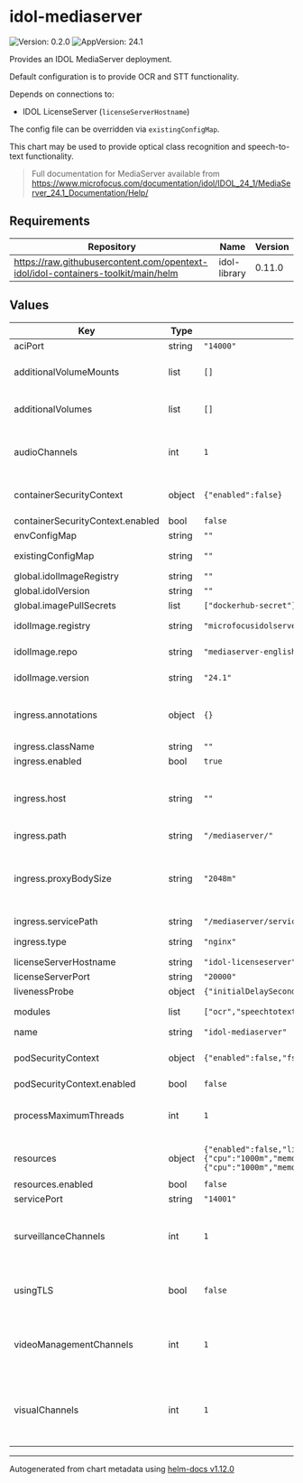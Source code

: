 # idol-mediaserver

![Version: 0.2.0](https://img.shields.io/badge/Version-0.2.0-informational?style=flat-square) ![AppVersion: 24.1](https://img.shields.io/badge/AppVersion-24.1-informational?style=flat-square)

Provides an IDOL MediaServer deployment.

Default configuration is to provide OCR and STT functionality.

Depends on connections to:

- IDOL LicenseServer (`licenseServerHostname`)

The config file can be overridden via `existingConfigMap`.

This chart may be used to provide optical class recognition and speech-to-text functionality.

> Full documentation for MediaServer available from https://www.microfocus.com/documentation/idol/IDOL_24_1/MediaServer_24.1_Documentation/Help/

## Requirements

| Repository | Name | Version |
|------------|------|---------|
| https://raw.githubusercontent.com/opentext-idol/idol-containers-toolkit/main/helm | idol-library | 0.11.0 |

## Values

| Key | Type | Default | Description |
|-----|------|---------|-------------|
| aciPort | string | `"14000"` | port service will serve ACI connections on |
| additionalVolumeMounts | list | `[]` | Additional PodSpec VolumeMount (see https://kubernetes.io/docs/reference/kubernetes-api/workload-resources/pod-v1/#volumes-1) |
| additionalVolumes | list | `[]` | Additional PodSpec Volume (see https://kubernetes.io/docs/reference/kubernetes-api/workload-resources/pod-v1/#volumes) |
| audioChannels | int | `1` | Allocate one channel for each concurrent process action that includes audio processing Audio channels are used for each of the following processes:   Audio categorization   Audio matching   Language identification   Speaker identification   Speech-to-text   All video management features |
| containerSecurityContext | object | `{"enabled":false}` | Optional SecurityContext for container (see https://kubernetes.io/docs/reference/generated/kubernetes-api/v1.29/#securitycontext-v1-core) |
| containerSecurityContext.enabled | bool | `false` | enable SecurityContext for container. Setting to false omits. |
| envConfigMap | string | `""` | Optional configMap name holding extra environnment variables for container |
| existingConfigMap | string | `""` | if specified, mounted at /etc/config/idol and expected to provide mediaserver.cfg |
| global.idolImageRegistry | string | `""` | Global override value for idolImage.registry |
| global.idolVersion | string | `""` | Global override value for idolImage.version |
| global.imagePullSecrets | list | `["dockerhub-secret"]` | Global secrets used to pull container images |
| idolImage.registry | string | `"microfocusidolserver"` | used to construct container image name: {idolImage.registry}/{idolImage.repo}:{idolImage.version} |
| idolImage.repo | string | `"mediaserver-english"` | used to construct container image name: {idolImage.registry}/{idolImage.repo}:{idolImage.version} |
| idolImage.version | string | `"24.1"` | used to construct container image name: {idolImage.registry}/{idolImage.repo}:{idolImage.version} |
| ingress.annotations | object | `{}` | Ingress controller specific annotations Some annotations are added automatically based on ingress.type and other values, but can  be overriden/augmented here e.g. https://kubernetes.github.io/ingress-nginx/user-guide/nginx-configuration/annotations |
| ingress.className | string | `""` | Optional parameter to override the default ingress class |
| ingress.enabled | bool | `true` | Create ingress resource |
| ingress.host | string | `""` | Optional host (see https://kubernetes.io/docs/concepts/services-networking/ingress/#ingress-rules). For an OpenShift environment this is required (see https://docs.openshift.com/container-platform/4.11/networking/routes/route-configuration.html#nw-ingress-creating-a-route-via-an-ingress_route-configuration) |
| ingress.path | string | `"/mediaserver/"` | Ingress controller path for ACI connections. |
| ingress.proxyBodySize | string | `"2048m"` | Maximum allowed size of the client request body, defining the maximum size of requests that can be made to IDOL components within the installation, e.g. the amount of data sent in DREADDDATA index commands. The value should be an nginx "size" value. See http://nginx.org/en/docs/http/ngx_http_core_module.html#client_max_body_size for the documentation of the corresponding nginx configuration parameter. |
| ingress.servicePath | string | `"/mediaserver/service/"` | Ingress controller path for service connections. |
| ingress.type | string | `"nginx"` | Ingress controller type to setup for. Valid values are nginx or haproxy (used by OpenShift) |
| licenseServerHostname | string | `"idol-licenseserver"` | the hostname of the IDOL LicenseServer (or abstraction) |
| licenseServerPort | string | `"20000"` | the ACI port of the IDOL LicenseServer (or abstraction) |
| livenessProbe | object | `{"initialDelaySeconds":30}` | container livenessProbe settings |
| modules | list | `["ocr","speechtotext"]` | Which modules to enable Enable only the modules you want to use, to reduce memory usage and improve startup speed |
| name | string | `"idol-mediaserver"` | used to name deployment, service, ingress |
| podSecurityContext | object | `{"enabled":false,"fsGroup":0,"runAsGroup":0,"runAsUser":1000}` | Optional PodSecurityContext (see https://kubernetes.io/docs/reference/generated/kubernetes-api/v1.29/#podsecuritycontext-v1-core) |
| podSecurityContext.enabled | bool | `false` | enable PodSecurityContext. Setting to false omits. |
| processMaximumThreads | int | `1` | The maximum number of Process actions that can be run simultaneously Increase this value to match available Channels, if you increase the Channels values See MediaServer documentation for more information about Process actions |
| resources | object | `{"enabled":false,"limits":{"cpu":"1000m","memory":"1Gi"},"requests":{"cpu":"1000m","memory":"1Gi"}}` | Optional resources for container (see https://kubernetes.io/docs/concepts/configuration/manage-resources-containers) |
| resources.enabled | bool | `false` | enable resources for container. Setting to false omits. |
| servicePort | string | `"14001"` | port service will serve service connections on |
| surveillanceChannels | int | `1` | Allocate one channel for each analysis task, multiplied by the number of concurrent process actions Surveillance channels are used for each of the following processes:  Face detection  Number plate recognition (ANPR)  Object class recognition (but only with certain pre-trained recognizers).  Scene analysis  Text detection  All video management features |
| usingTLS | bool | `false` | whether aci/service/index ports are configured to use TLS (https). If configuring for TLS, then consider setting IDOL_SSL_COMPONENT_CERT_PATH and IDOL_SSL_COMPONENT_KEY_PATH in envConfigMap to provide required TLS certificates |
| videoManagementChannels | int | `1` | Allocate one video management channel for each concurrent process action that does not require an audio, surveillance, or visual channel These channels will be used for the following:  Ingest (apart from the Receive ingest engine, which requires a visual channel)  Analysis:   Keyframe   News segmentation   Text segmentation  Encoding  Event stream processing  Transformation  Output |
| visualChannels | int | `1` | Allocate one channel for each concurrent process action that includes any visual analytics. Visual channels are used for each of the following processes:  Ingesting records from another Media Server for further processing  All analysis operations except audio processing  Face recognition on large databases (maximum 250,000 faces, every additional 250,000 faces requires an additional visual channel)  All surveillance and video management features |

----------------------------------------------
Autogenerated from chart metadata using [helm-docs v1.12.0](https://github.com/norwoodj/helm-docs/releases/v1.12.0)